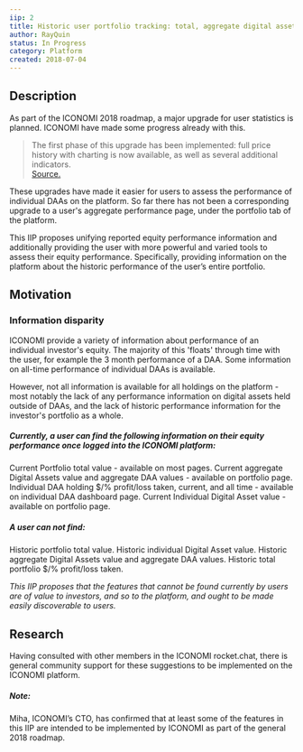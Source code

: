 ```yaml
---
iip: 2
title: Historic user portfolio tracking: total, aggregate digital assets and DAAs 
author: RayQuin
status: In Progress
category: Platform
created: 2018-07-04
---
```


<!--You can leave these HTML comments in your merged IIP and delete the visible duplicate text guides, they will not appear and may be helpful to refer to if you edit it again. This is the suggested template for new IIPs. Note that an IIP number will be assigned by an editor. When opening a pull request to submit your IIP, please use an abbreviated title in the filename, `iip-title_abbrev.md`. The title should be 50 characters or less.-->

## Description
<!--Provide a simplified and layman-accessible explanation of the IIP.-->
As part of the ICONOMI 2018 roadmap, a major upgrade for user statistics is planned. ICONOMI have made some progress already with this.

>The first phase of this upgrade has been implemented: full price history with charting is now available, as well as several additional indicators.  
[Source.](https://medium.com/iconominet/development-overview-q2-2018-fd11fc14388b)

These upgrades have made it easier for users to assess the performance of individual DAAs on the platform. So far there has not been a corresponding upgrade to a user's aggregate performance page, under the portfolio tab of the platform.

This IIP proposes unifying reported equity performance information and additionally providing the user with more powerful and varied tools to assess their equity performance. Specifically, providing information on the platform about the historic performance of the user’s entire portfolio.



## Motivation
<!-- The motivation should clearly explain why the existing system is inadequate to address the problem that the IIP solves. -->

### Information disparity
ICONOMI provide a variety of information about performance of an individual investor's equity. The majority of this 'floats' through time with the user, for example the 3 month performance of a DAA. Some information on all-time performance of individual DAAs is available.

However, not all information is available for all holdings on the platform - most notably the lack of any performance information on digital assets held outside of DAAs, and the lack of historic performance information for the investor's portfolio as a whole.


##### Currently, a user can find the following information on their equity performance once logged into the ICONOMI platform:
Current Portfolio total value - available on most pages.
Current aggregate Digital Assets value and aggregate DAA values - available on portfolio page.
Individual DAA holding $/% profit/loss taken, current, and all time - available on individual DAA dashboard page.
Current Individual Digital Asset value - available on portfolio page.

##### A user can not find:
Historic portfolio total value.
Historic individual Digital Asset value.
Historic aggregate Digital Assets value and aggregate DAA values.
Historic total portfolio $/% profit/loss taken.

*This IIP proposes that the features that cannot be found currently by users are of value to investors, and so to the platform, and ought to be made easily discoverable to users.*



## Research
<!--Showing test cases, examples or research of how and why the idea has worked before (in other projects or other walks of life) will help strengthen the case for the IIP.-->
Having consulted with other members in the ICONOMI rocket.chat, there is general community support for these suggestions to be implemented on the ICONOMI platform. 


##### Note: 
Miha, ICONOMI’s CTO, has confirmed that at least some of the features in this IIP are intended to be implemented by ICONOMI as part of the general 2018 roadmap.

